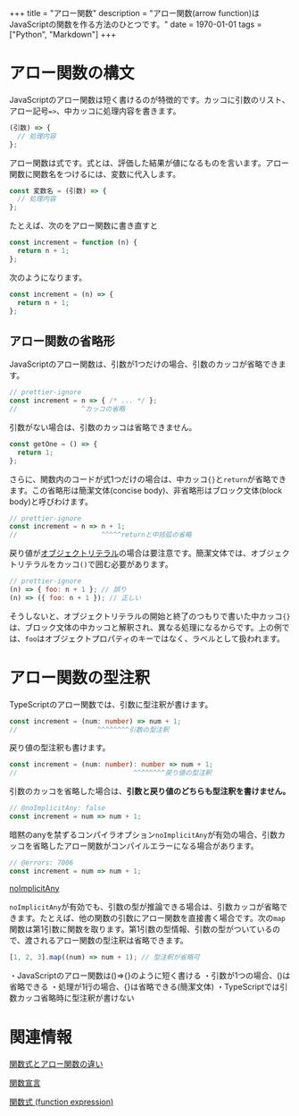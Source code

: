 +++
title = "アロー関数"
description = "アロー関数(arrow function)はJavaScriptの関数を作る方法のひとつです。"
date = 1970-01-01
tags = ["Python", "Markdown"]
+++

# アロー関数の構文

JavaScriptのアロー関数は短く書けるのが特徴的です。カッコに引数のリスト、アロー記号`=>`、中カッコに処理内容を書きます。

```js　{.myclass}
(引数) => {
  // 処理内容
};
```

アロー関数は式です。式とは、評価した結果が値になるものを言います。アロー関数に関数名をつけるには、変数に代入します。

```js
const 変数名 = (引数) => {
  // 処理内容
};
```

たとえば、次のをアロー関数に書き直すと

```js
const increment = function (n) {
  return n + 1;
};
```

次のようになります。

```js
const increment = (n) => {
  return n + 1;
};
```

## アロー関数の省略形

JavaScriptのアロー関数は、引数が1つだけの場合、引数のカッコが省略できます。

```js twoslash
// prettier-ignore
const increment = n => { /* ... */ };
//                ^カッコの省略
```

引数がない場合は、引数のカッコは省略できません。

```js twoslash
const getOne = () => {
  return 1;
};
```

さらに、関数内のコードが式1つだけの場合は、中カッコ`{}`と`return`が省略できます。この省略形は簡潔文体(concise body)、非省略形はブロック文体(block body)と呼びわけます。

```js twoslash
// prettier-ignore
const increment = n => n + 1;
//                     ^^^^^returnと中括弧の省略
```

戻り値が[オブジェクトリテラル](../values-types-variables/object/object-literal.md)の場合は要注意です。簡潔文体では、オブジェクトリテラルをカッコ`()`で囲む必要があります。

```js twoslash
// prettier-ignore
(n) => { foo: n + 1 }; // 誤り
(n) => ({ foo: n + 1 }); // 正しい
```

そうしないと、オブジェクトリテラルの開始と終了のつもりで書いた中カッコ`{}`は、ブロック文体の中カッコと解釈され、異なる処理になるからです。上の例では、`foo`はオブジェクトプロパティのキーではなく、ラベルとして扱われます。

# アロー関数の型注釈

TypeScriptのアロー関数では、引数に型注釈が書けます。

```ts twoslash
const increment = (num: number) => num + 1;
//                    ^^^^^^^^引数の型注釈
```

戻り値の型注釈も書けます。

```ts twoslash
const increment = (num: number): number => num + 1;
//                             ^^^^^^^^戻り値の型注釈
```

引数のカッコを省略した場合は、**引数と戻り値のどちらも型注釈を書けません。**

<!--prettier-ignore-->
```ts twoslash
// @noImplicitAny: false
const increment = num => num + 1;
```

暗黙のanyを禁ずるコンパイラオプション`noImplicitAny`が有効の場合、引数カッコを省略したアロー関数がコンパイルエラーになる場合があります。

<!--prettier-ignore-->
```ts twoslash
// @errors: 7006
const increment = num => num + 1;
```

[noImplicitAny](../tsconfig/noimplicitany.md)

`noImplicitAny`が有効でも、引数の型が推論できる場合は、引数カッコが省略できます。たとえば、他の関数の引数にアロー関数を直接書く場合です。次の`map`関数は第1引数に関数を取ります。第1引数の型情報、引数の型がついているので、渡されるアロー関数の型注釈は省略できます。

```ts twoslash
[1, 2, 3].map((num) => num + 1); // 型注釈が省略可
```

<TweetILearned>

・JavaScriptのアロー関数は()=>{}のように短く書ける
・引数が1つの場合、()は省略できる
・処理が1行の場合、{}は省略できる(簡潔文体)
・TypeScriptでは引数カッコ省略時に型注釈が書けない

</TweetILearned>

# 関連情報

[関数式とアロー関数の違い](function-expression-vs-arrow-functions.md)

[関数宣言](./function-declaration.md)

[関数式 (function expression)](function-expression.md)